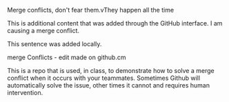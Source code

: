 Merge conflicts, don't fear them.vThey happen all the time

This is additional content that was added through the GitHub interface. I am causing a merge conflict.


This sentence was added locally.

merge Conflicts - edit made on github.cm


This is a repo that is used, in class, to demonstrate how to solve a merge conflict when it occurs with your teammates. Sometimes Github will automatically solve the issue, other times it cannot and requires human intervention.


